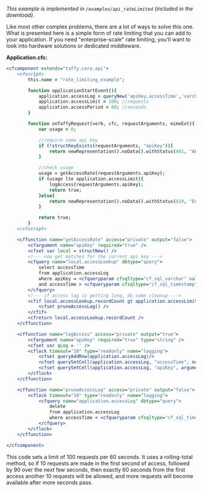 _This example is implemented in `/examples/api_rateLimited` (included in the download)._

Like most other complex problems, there are a lot of ways to solve this one. What is presented here is a simple form of rate limiting that you can add to your application. If you need "enterprise-scale" rate limiting, you'll want to look into hardware solutions or dedicated middleware.


**Application.cfc:**

```cfm
<cfcomponent extends="taffy.core.api">
	<cfscript>
		this.name = "rate_limiting_example";

		function applicationStartEvent(){
			application.accessLog = queryNew('apiKey,accessTime','varchar,time');
			application.accessLimit = 100; //requests
			application.accessPeriod = 60; //seconds
		}

		function onTaffyRequest(verb, cfc, requestArguments, mimeExt){
			var usage = 0;

			//require some api key
			if (!structKeyExists(requestArguments, "apiKey")){
				return newRepresentation().noData().withStatus(401, "API Key Required");
			}

			//check usage
			usage = getAccessRate(requestArguments.apiKey);
			if (usage lte application.accessLimit){
				logAccess(requestArguments.apiKey);
				return true;
			}else{
				return newRepresentation().noData().withStatus(420, "Enhance your calm");
			}

			return true;
		}
	</cfscript>

	<cffunction name="getAccessRate" access="private" output="false">
		<cfargument name="apiKey" required="true" />
		<cfset var local = structNew() />
		<!--- now get matches for the current api key --->
		<cfquery name="local.accessLookup" dbtype="query">
			select accessTime
			from application.accessLog
			where apiKey = <cfqueryparam cfsqltype="cf_sql_varchar" value="#arguments.apiKey#" />
			and accessTime > <cfqueryparam cfsqltype="cf_sql_timestamp" value="#dateAdd("s",(-1 * application.accessPeriod),now())#" />
		</cfquery>
		<!--- if access log is getting long, do some cleanup --->
		<cfif local.accessLookup.recordCount gt application.accessLimit>
			<cfset pruneAccessLog() />
		</cfif>
		<cfreturn local.accessLookup.recordCount />
	</cffunction>

	<cffunction name="logAccess" access="private" output="true">
		<cfargument name="apiKey" required="true" type="string" />
		<cfset var qLog = '' />
		<cflock timeout="10" type="readonly" name="logging">
			<cfset queryAddRow(application.accessLog)/>
			<cfset querySetCell(application.accessLog, "accessTime", now()) />
			<cfset querySetCell(application.accessLog, "apiKey", arguments.apiKey) />
		</cflock>
	</cffunction>

	<cffunction name="pruneAccessLog" access="private" output="false">
		<cflock timeout="10" type="readonly" name="logging">
			<cfquery name="application.accessLog" dbtype="query">
				delete
				from application.accessLog
				where accessTime < <cfqueryparam cfsqltype="cf_sql_timestamp" value="#dateAdd("s",(-1 * application.accessPeriod),now())#" />
			</cfquery>
		</cflock>
	</cffunction>

</cfcomponent>
```

This code sets a limit of 100 requests per 60 seconds. It uses a rolling-total method, so if 10 requests are made in the first second of access, followed by 90 over the next few seconds, then exactly 60 seconds from the first access another 10 requests will be allowed, and more requests will become available after more seconds pass.